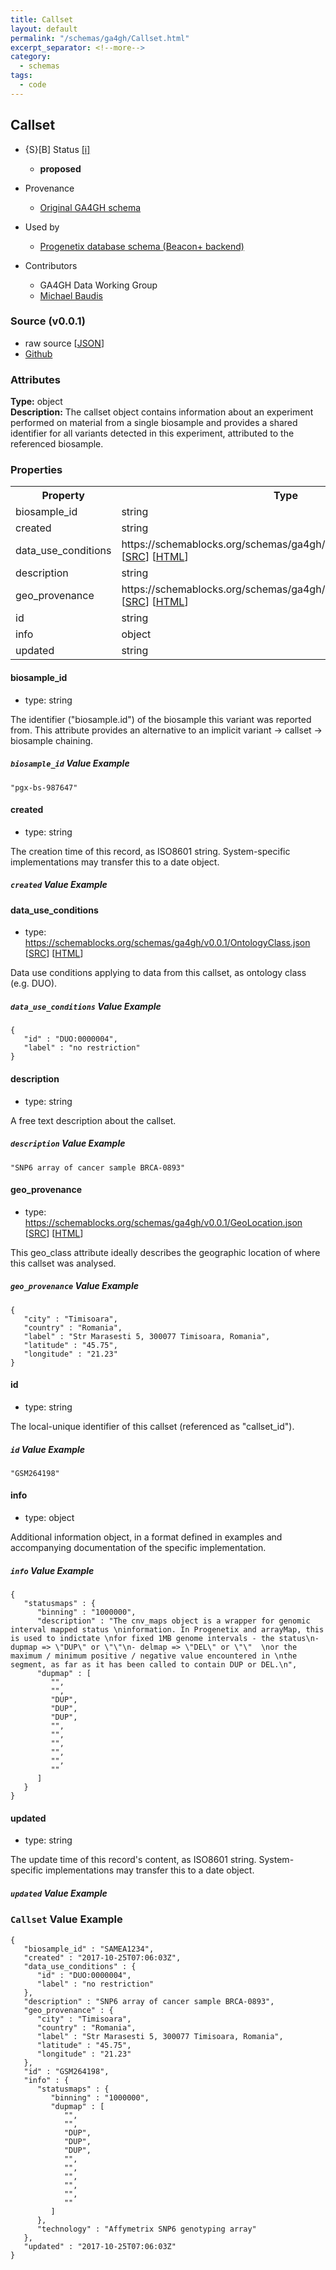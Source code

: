 ```yaml
---
title: Callset
layout: default
permalink: "/schemas/ga4gh/Callset.html"
excerpt_separator: <!--more-->
category:
  - schemas
tags:
  - code
---
```



## Callset

* {S}[B] Status  [[i]](https://schemablocks.org/about/sb-status-levels.html)
    - __proposed__

* Provenance  

    - [Original GA4GH schema](https://github.com/ga4gh/ga4gh-schemas/blob/master/src/main/proto/ga4gh/variants.proto#L65)  
* Used by  

    - [Progenetix database schema (Beacon+ backend)](https://github.com/progenetix/schemas/tree/master/main/yaml)  
* Contributors  

    - GA4GH Data Working Group  
    - [Michael Baudis](https://orcid.org/0000-0002-9903-4248)  
<!--more-->

### Source (v0.0.1)

* raw source [[JSON](./current/Callset.json)]
* [Github](https://github.com/ga4gh-schemablocks/blocks/blob/master/schemas/Callset.yaml)

### Attributes
  
__Type:__ object  
__Description:__ The callset object contains information about an experiment performed on 
material from a single biosample and provides a shared identifier for all 
variants detected in this experiment, attributed to the referenced biosample.


### Properties

<table>
  <tr>
    <th>Property</th>
    <th>Type</th>
  </tr>
  <tr>
    <td>biosample_id</td>
    <td>string</td>
  </tr>
  <tr>
    <td>created</td>
    <td>string</td>
  </tr>
  <tr>
    <td>data_use_conditions</td>
    <td>https://schemablocks.org/schemas/ga4gh/v0.0.1/OntologyClass.json [<a href="https://schemablocks.org/schemas/ga4gh/v0.0.1/OntologyClass.json" target="_BLANK">SRC</a>] [<a href="https://schemablocks.org/schemas/ga4gh/OntologyClass.html" target="_BLANK">HTML</a>]</td>
  </tr>
  <tr>
    <td>description</td>
    <td>string</td>
  </tr>
  <tr>
    <td>geo_provenance</td>
    <td>https://schemablocks.org/schemas/ga4gh/v0.0.1/GeoLocation.json [<a href="https://schemablocks.org/schemas/ga4gh/v0.0.1/GeoLocation.json" target="_BLANK">SRC</a>] [<a href="https://schemablocks.org/schemas/ga4gh/GeoLocation.html" target="_BLANK">HTML</a>]</td>
  </tr>
  <tr>
    <td>id</td>
    <td>string</td>
  </tr>
  <tr>
    <td>info</td>
    <td>object</td>
  </tr>
  <tr>
    <td>updated</td>
    <td>string</td>
  </tr>

</table>


#### biosample_id

* type: string

The identifier ("biosample.id") of the biosample this variant was 
reported from. This attribute provides an alternative to an implicit 
variant -> callset -> biosample chaining.


##### `biosample_id` Value Example  

```
"pgx-bs-987647"
```

#### created

* type: string

The creation time of this record, as ISO8601 string. System-specific 
implementations may transfer this to a date object.


##### `created` Value Example  


#### data_use_conditions

* type: https://schemablocks.org/schemas/ga4gh/v0.0.1/OntologyClass.json [<a href="https://schemablocks.org/schemas/ga4gh/v0.0.1/OntologyClass.json" target="_BLANK">SRC</a>] [<a href="https://schemablocks.org/schemas/ga4gh/OntologyClass.html" target="_BLANK">HTML</a>]

Data use conditions applying to data from this callset, as ontology class 
(e.g. DUO).


##### `data_use_conditions` Value Example  

```
{
   "id" : "DUO:0000004",
   "label" : "no restriction"
}
```

#### description

* type: string

A free text description about the callset.


##### `description` Value Example  

```
"SNP6 array of cancer sample BRCA-0893"
```

#### geo_provenance

* type: https://schemablocks.org/schemas/ga4gh/v0.0.1/GeoLocation.json [<a href="https://schemablocks.org/schemas/ga4gh/v0.0.1/GeoLocation.json" target="_BLANK">SRC</a>] [<a href="https://schemablocks.org/schemas/ga4gh/GeoLocation.html" target="_BLANK">HTML</a>]

This geo_class attribute ideally describes the geographic location of 
where this callset was analysed.


##### `geo_provenance` Value Example  

```
{
   "city" : "Timisoara",
   "country" : "Romania",
   "label" : "Str Marasesti 5, 300077 Timisoara, Romania",
   "latitude" : "45.75",
   "longitude" : "21.23"
}
```

#### id

* type: string

The local-unique identifier of this callset (referenced as "callset_id").


##### `id` Value Example  

```
"GSM264198"
```

#### info

* type: object

Additional information object, in a format defined in examples and 
accompanying documentation of the specific implementation.


##### `info` Value Example  

```
{
   "statusmaps" : {
      "binning" : "1000000",
      "description" : "The cnv_maps object is a wrapper for genomic interval mapped status \ninformation. In Progenetix and arrayMap, this is used to indictate \nfor fixed 1MB genome intervals - the status\n- dupmap => \"DUP\" or \"\"\n- delmap => \"DEL\" or \"\"  \nor the maximum / minimum positive / negative value encountered in \nthe segment, as far as it has been called to contain DUP or DEL.\n",
      "dupmap" : [
         "",
         "",
         "DUP",
         "DUP",
         "DUP",
         "",
         "",
         "",
         "",
         "",
         ""
      ]
   }
}
```

#### updated

* type: string

The update time of this record's content, as ISO8601 string.
System-specific implementations may transfer this to a date object.


##### `updated` Value Example  



### `Callset` Value Example  

```
{
   "biosample_id" : "SAMEA1234",
   "created" : "2017-10-25T07:06:03Z",
   "data_use_conditions" : {
      "id" : "DUO:0000004",
      "label" : "no restriction"
   },
   "description" : "SNP6 array of cancer sample BRCA-0893",
   "geo_provenance" : {
      "city" : "Timisoara",
      "country" : "Romania",
      "label" : "Str Marasesti 5, 300077 Timisoara, Romania",
      "latitude" : "45.75",
      "longitude" : "21.23"
   },
   "id" : "GSM264198",
   "info" : {
      "statusmaps" : {
         "binning" : "1000000",
         "dupmap" : [
            "",
            "",
            "DUP",
            "DUP",
            "DUP",
            "",
            "",
            "",
            "",
            "",
            ""
         ]
      },
      "technology" : "Affymetrix SNP6 genotyping array"
   },
   "updated" : "2017-10-25T07:06:03Z"
}
```


